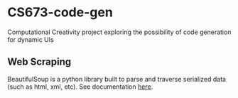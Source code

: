 # CS673-code-gen
Computational Creativity project exploring the possibility of code generation for dynamic UIs

## Web Scraping
BeautifulSoup is a python library built to parse and traverse serialized data (such as html, xml, etc). See documentation [here](https://www.crummy.com/software/BeautifulSoup/bs4/doc/).